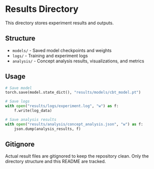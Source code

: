 # Results Directory

This directory stores experiment results and outputs.

## Structure
- `models/` - Saved model checkpoints and weights
- `logs/` - Training and experiment logs
- `analysis/` - Concept analysis results, visualizations, and metrics

## Usage
```python
# Save model
torch.save(model.state_dict(), "results/models/cbt_model.pt")

# Save logs
with open("results/logs/experiment.log", "w") as f:
    f.write(log_data)

# Save analysis results
with open("results/analysis/concept_analysis.json", "w") as f:
    json.dump(analysis_results, f)
```

## Gitignore
Actual result files are gitignored to keep the repository clean.
Only the directory structure and this README are tracked. 